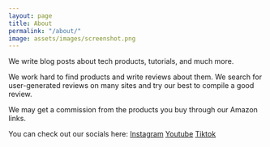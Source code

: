 ```yaml
---
layout: page
title: About
permalink: "/about/"
image: assets/images/screenshot.png
---
```


We write blog posts about tech products, tutorials, and much more.

We work hard to find products and write reviews about them. We search for user-generated reviews on many sites and try our best to compile a good review.

We may get a commission from the products you buy through our Amazon links.

You can check out our socials here:
[Instagram](https://instagram.com/tech_topic_)
[Youtube](https://www.youtube.com/channel/UCPFELz5VkpUfW157Ckp76Ag)
[Tiktok](https://tiktok.com/@techtopic.org)
